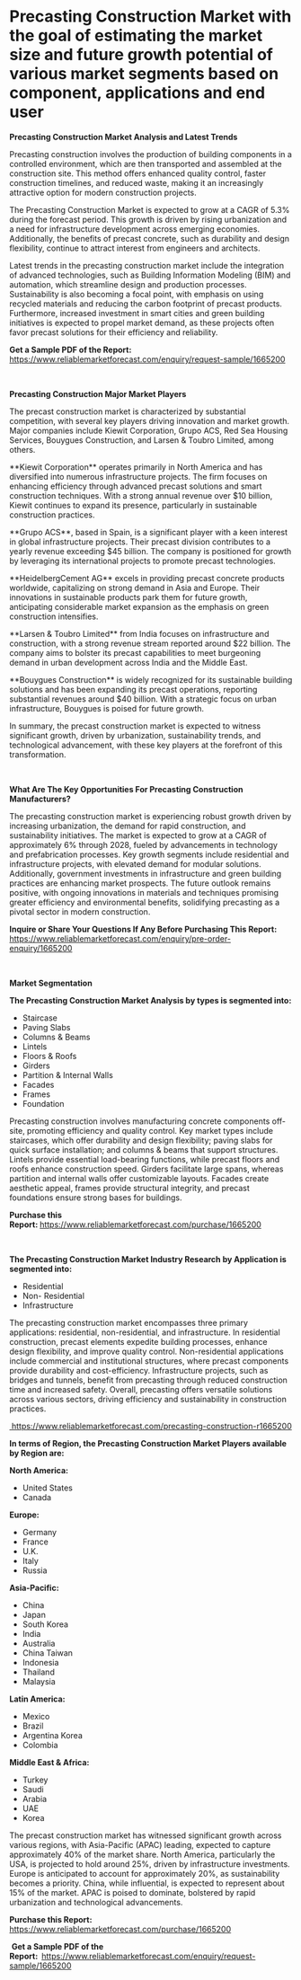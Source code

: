 <p><h1>Precasting Construction Market with the goal of estimating the market size and future growth potential of various market segments based on component, applications and end user</h1></p><p><strong>Precasting Construction Market Analysis and Latest Trends</strong></p>
<p><p>Precasting construction involves the production of building components in a controlled environment, which are then transported and assembled at the construction site. This method offers enhanced quality control, faster construction timelines, and reduced waste, making it an increasingly attractive option for modern construction projects.</p><p>The Precasting Construction Market is expected to grow at a CAGR of 5.3% during the forecast period. This growth is driven by rising urbanization and a need for infrastructure development across emerging economies. Additionally, the benefits of precast concrete, such as durability and design flexibility, continue to attract interest from engineers and architects.</p><p>Latest trends in the precasting construction market include the integration of advanced technologies, such as Building Information Modeling (BIM) and automation, which streamline design and production processes. Sustainability is also becoming a focal point, with emphasis on using recycled materials and reducing the carbon footprint of precast products. Furthermore, increased investment in smart cities and green building initiatives is expected to propel market demand, as these projects often favor precast solutions for their efficiency and reliability.</p></p>
<p><strong>Get a Sample PDF of the Report:&nbsp;</strong> <a href="https://www.reliablemarketforecast.com/enquiry/request-sample/1665200?utm_campaign=2991&utm_medium=2&utm_source=Github&utm_content=ia&utm_term=17042025&utm_id=precasting-construction">https://www.reliablemarketforecast.com/enquiry/request-sample/1665200</a></p>
<p>&nbsp;</p>
<p><strong>Precasting Construction Major Market Players</strong></p>
<p><p>The precast construction market is characterized by substantial competition, with several key players driving innovation and market growth. Major companies include Kiewit Corporation, Grupo ACS, Red Sea Housing Services, Bouygues Construction, and Larsen & Toubro Limited, among others.</p><p>**Kiewit Corporation** operates primarily in North America and has diversified into numerous infrastructure projects. The firm focuses on enhancing efficiency through advanced precast solutions and smart construction techniques. With a strong annual revenue over $10 billion, Kiewit continues to expand its presence, particularly in sustainable construction practices.</p><p>**Grupo ACS**, based in Spain, is a significant player with a keen interest in global infrastructure projects. Their precast division contributes to a yearly revenue exceeding $45 billion. The company is positioned for growth by leveraging its international projects to promote precast technologies.</p><p>**HeidelbergCement AG** excels in providing precast concrete products worldwide, capitalizing on strong demand in Asia and Europe. Their innovations in sustainable products park them for future growth, anticipating considerable market expansion as the emphasis on green construction intensifies.</p><p>**Larsen & Toubro Limited** from India focuses on infrastructure and construction, with a strong revenue stream reported around $22 billion. The company aims to bolster its precast capabilities to meet burgeoning demand in urban development across India and the Middle East.</p><p>**Bouygues Construction** is widely recognized for its sustainable building solutions and has been expanding its precast operations, reporting substantial revenues around $40 billion. With a strategic focus on urban infrastructure, Bouygues is poised for future growth.</p><p>In summary, the precast construction market is expected to witness significant growth, driven by urbanization, sustainability trends, and technological advancement, with these key players at the forefront of this transformation.</p></p>
<p>&nbsp;</p>
<p><strong>What Are The Key Opportunities For Precasting Construction Manufacturers?</strong></p>
<p><p>The precasting construction market is experiencing robust growth driven by increasing urbanization, the demand for rapid construction, and sustainability initiatives. The market is expected to grow at a CAGR of approximately 6% through 2028, fueled by advancements in technology and prefabrication processes. Key growth segments include residential and infrastructure projects, with elevated demand for modular solutions. Additionally, government investments in infrastructure and green building practices are enhancing market prospects. The future outlook remains positive, with ongoing innovations in materials and techniques promising greater efficiency and environmental benefits, solidifying precasting as a pivotal sector in modern construction.</p></p>
<p><strong>Inquire or Share Your Questions If Any Before Purchasing This Report:</strong> <a href="https://www.reliablemarketforecast.com/enquiry/pre-order-enquiry/1665200?utm_campaign=2991&utm_medium=2&utm_source=Github&utm_content=ia&utm_term=17042025&utm_id=precasting-construction">https://www.reliablemarketforecast.com/enquiry/pre-order-enquiry/1665200</a></p>
<p>&nbsp;</p>
<p><strong>Market Segmentation</strong></p>
<p><strong>The Precasting Construction Market Analysis by types is segmented into:</strong></p>
<p><ul><li>Staircase</li><li>Paving Slabs</li><li>Columns & Beams</li><li>Lintels</li><li>Floors & Roofs</li><li>Girders</li><li>Partition & Internal Walls</li><li>Facades</li><li>Frames</li><li>Foundation</li></ul></p>
<p><p>Precasting construction involves manufacturing concrete components off-site, promoting efficiency and quality control. Key market types include staircases, which offer durability and design flexibility; paving slabs for quick surface installation; and columns & beams that support structures. Lintels provide essential load-bearing functions, while precast floors and roofs enhance construction speed. Girders facilitate large spans, whereas partition and internal walls offer customizable layouts. Facades create aesthetic appeal, frames provide structural integrity, and precast foundations ensure strong bases for buildings.</p></p>
<p><strong>Purchase this Report:&nbsp;</strong><a href="https://www.reliablemarketforecast.com/purchase/1665200?utm_campaign=2991&utm_medium=2&utm_source=Github&utm_content=ia&utm_term=17042025&utm_id=precasting-construction">https://www.reliablemarketforecast.com/purchase/1665200</a></p>
<p>&nbsp;</p>
<p><strong>The Precasting Construction Market Industry Research by Application is segmented into:</strong></p>
<p><ul><li>Residential</li><li>Non- Residential</li><li>Infrastructure</li></ul></p>
<p><p>The precasting construction market encompasses three primary applications: residential, non-residential, and infrastructure. In residential construction, precast elements expedite building processes, enhance design flexibility, and improve quality control. Non-residential applications include commercial and institutional structures, where precast components provide durability and cost-efficiency. Infrastructure projects, such as bridges and tunnels, benefit from precasting through reduced construction time and increased safety. Overall, precasting offers versatile solutions across various sectors, driving efficiency and sustainability in construction practices.</p></p>
<p><a href="https://www.reliablemarketforecast.com/precasting-construction-r1665200?utm_campaign=2991&utm_medium=2&utm_source=Github&utm_content=ia&utm_term=17042025&utm_id=precasting-construction">&nbsp;https://www.reliablemarketforecast.com/precasting-construction-r1665200</a></p>
<p><strong>In terms of Region, the Precasting Construction Market Players available by Region are:</strong></p>
<p>
    <p> <strong> North America: </strong>
        <ul>
            <li>United States</li>
            <li>Canada</li>
        </ul>
        </p> 
    <p> <strong> Europe: </strong>
        <ul>
            <li>Germany</li>
            <li>France</li>
            <li>U.K.</li>
            <li>Italy</li>
            <li>Russia</li>
        </ul>
        </p> 
    <p> <strong> Asia-Pacific: </strong>
        <ul>
            <li>China</li>
            <li>Japan</li>
            <li>South Korea</li>
            <li>India</li>
            <li>Australia</li>
            <li>China Taiwan</li>
            <li>Indonesia</li>
            <li>Thailand</li>
            <li>Malaysia</li>
        </ul>
        </p> 
    <p> <strong> Latin America: </strong>
        <ul>
            <li>Mexico</li>
            <li>Brazil</li>
            <li>Argentina Korea</li>
            <li>Colombia</li>
        </ul>
        </p> 
    <p> <strong> Middle East & Africa: </strong>
        <ul>
            <li>Turkey</li>
            <li>Saudi</li>
            <li>Arabia</li>
            <li>UAE</li>
            <li>Korea</li>
        </ul>
    </p>
    </p>
<p><p>The precast construction market has witnessed significant growth across various regions, with Asia-Pacific (APAC) leading, expected to capture approximately 40% of the market share. North America, particularly the USA, is projected to hold around 25%, driven by infrastructure investments. Europe is anticipated to account for approximately 20%, as sustainability becomes a priority. China, while influential, is expected to represent about 15% of the market. APAC is poised to dominate, bolstered by rapid urbanization and technological advancements.</p></p>
<p><strong>Purchase this Report: </strong><a href="https://www.reliablemarketforecast.com/purchase/1665200?utm_campaign=2991&utm_medium=2&utm_source=Github&utm_content=ia&utm_term=17042025&utm_id=precasting-construction">https://www.reliablemarketforecast.com/purchase/1665200</a></p>
<p>&nbsp;<strong>Get a Sample PDF of the Report:&nbsp;&nbsp;</strong><a href="https://www.reliablemarketforecast.com/enquiry/request-sample/1665200?utm_campaign=2991&utm_medium=2&utm_source=Github&utm_content=ia&utm_term=17042025&utm_id=precasting-construction">https://www.reliablemarketforecast.com/enquiry/request-sample/1665200</a></p>
<p><strong></strong></p>
<p><p></p><p></p><p></p></p>